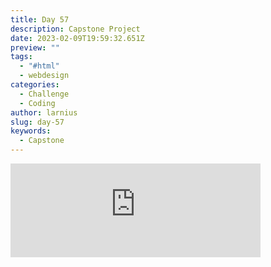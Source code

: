 ```yaml
---
title: Day 57
description: Capstone Project
date: 2023-02-09T19:59:32.651Z
preview: ""
tags:
  - "#html"
  - webdesign
categories:
  - Challenge
  - Coding
author: larnius
slug: day-57
keywords:
  - Capstone
---
```

<iframe src="https://mastodontech.de/@larnius/109836888175647435/embed" class="mastodon-embed" style="max-width: 100%; border: 0" width="400" allowfullscreen="allowfullscreen"></iframe><script src="https://mastodontech.de/embed.js" async="async"></script>
